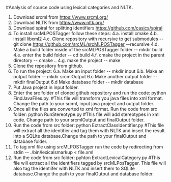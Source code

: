 #Analysis of source code using lexical categories and NLTK.

1. Download srcml from https://www.srcml.org/
2. Download NLTK from https://www.nltk.org/
3. Download spiral for splitting identifiers https://github.com/casics/spiral
4. To install srcMLPOSTagger follow these steps:
	4.a. install cmake
	4.b. install libxml2
	4.c. Clone repository with recursive to get submodules -- git clone https://github.com/srcML/srcMLPOSTagger --recursive
	4.d. Make a build folder inside of the srcMLPOSTagger folder -- mkdir build
	4.e. enter the build folder -- cd build
	4.f. cmake the project in the parent directory -- cmake ..
	4.g. make the project -- make
5. Clone the repository from github. 
6. To run the project:
	6.a. Make an input folder -- mkdir input
	6.b. Make an output folder -- mkdir srcmlOutput
	6.c  Make another output folder -- mkdir finalOutput
	6.d  Make database folder -- mkdir database 
7. Put Java project in input folder. 
8. Enter the src folder of cloned github repository and run the code: python FindJavaFiles.py.
#This file will transform you java files into xml format. Change the path to your srcml, input java project and output folder. 
9. Once all the files are converted to xml format. Run the code from src folder: python RunStereotype.py
#This file will add stereotypes in xml code. Change path to your srcmlOutput and finalOutput folder.
10. Run the code from src folder: python ExtractClassIdentifier.py
#This file will extract all the identifier and tag them with NLTK and insert the result into a SQLite database.Change the path to your finalOutput and database folder.
11. To tag xml file using srcMLPOSTagger run the code by redirecting from stdin -- ./bin/lexicalsmarkup < file.xml 	
11. Run the code from src folder: pyhton ExtractLexicalCategory.py
#This file will extract all the identifiers tagged by srcMLPosTagger. This file will also tag the identiifer with NLTK and insert them to SQLite database.Change the path to your finalOutput and database folder.
